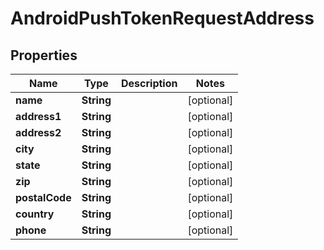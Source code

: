 
# AndroidPushTokenRequestAddress

## Properties
Name | Type | Description | Notes
------------ | ------------- | ------------- | -------------
**name** | **String** |  |  [optional]
**address1** | **String** |  |  [optional]
**address2** | **String** |  |  [optional]
**city** | **String** |  |  [optional]
**state** | **String** |  |  [optional]
**zip** | **String** |  |  [optional]
**postalCode** | **String** |  |  [optional]
**country** | **String** |  |  [optional]
**phone** | **String** |  |  [optional]



